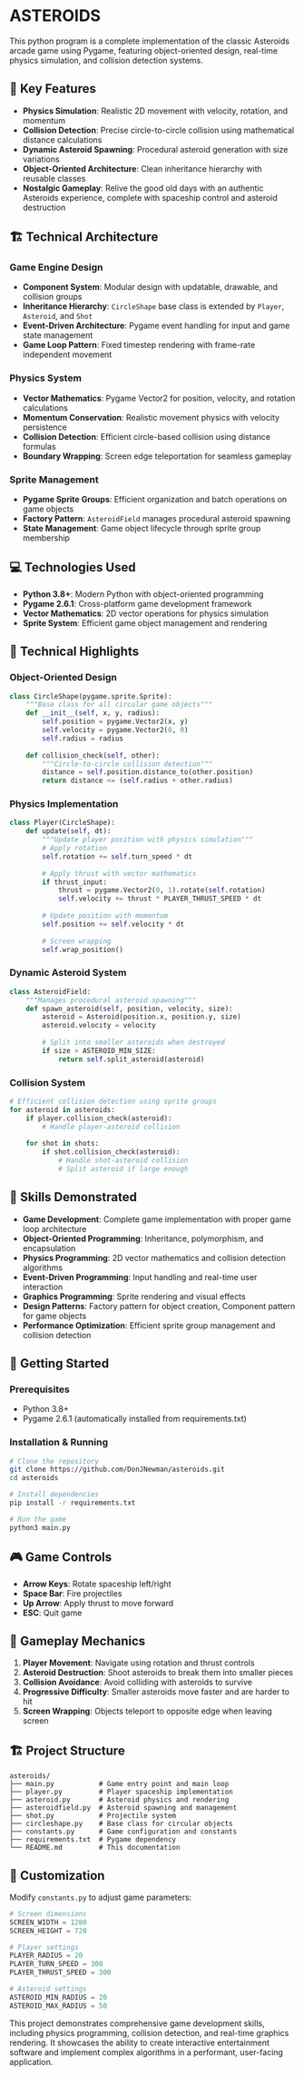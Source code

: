 # ASTEROIDS #

This python program is a complete implementation of the classic Asteroids arcade game using Pygame, featuring object-oriented design, real-time physics simulation, and collision detection systems.

## 🚀 Key Features

- **Physics Simulation**: Realistic 2D movement with velocity, rotation, and momentum
- **Collision Detection**: Precise circle-to-circle collision using mathematical distance calculations
- **Dynamic Asteroid Spawning**: Procedural asteroid generation with size variations
- **Object-Oriented Architecture**: Clean inheritance hierarchy with reusable classes
- **Nostalgic Gameplay**: Relive the good old days with an authentic Asteroids experience, complete with spaceship control and asteroid destruction

## 🏗️ Technical Architecture

### Game Engine Design
- **Component System**: Modular design with updatable, drawable, and collision groups
- **Inheritance Hierarchy**: `CircleShape` base class is extended by `Player`, `Asteroid`, and `Shot`
- **Event-Driven Architecture**: Pygame event handling for input and game state management
- **Game Loop Pattern**: Fixed timestep rendering with frame-rate independent movement

### Physics System
- **Vector Mathematics**: Pygame Vector2 for position, velocity, and rotation calculations
- **Momentum Conservation**: Realistic movement physics with velocity persistence
- **Collision Detection**: Efficient circle-based collision using distance formulas
- **Boundary Wrapping**: Screen edge teleportation for seamless gameplay

### Sprite Management
- **Pygame Sprite Groups**: Efficient organization and batch operations on game objects
- **Factory Pattern**: `AsteroidField` manages procedural asteroid spawning
- **State Management**: Game object lifecycle through sprite group membership

## 💻 Technologies Used

- **Python 3.8+**: Modern Python with object-oriented programming
- **Pygame 2.6.1**: Cross-platform game development framework
- **Vector Mathematics**: 2D vector operations for physics simulation
- **Sprite System**: Efficient game object management and rendering

## 🔧 Technical Highlights

### Object-Oriented Design
```python
class CircleShape(pygame.sprite.Sprite):
    """Base class for all circular game objects"""
    def __init__(self, x, y, radius):
        self.position = pygame.Vector2(x, y)
        self.velocity = pygame.Vector2(0, 0)
        self.radius = radius
    
    def collision_check(self, other):
        """Circle-to-circle collision detection"""
        distance = self.position.distance_to(other.position)
        return distance <= (self.radius + other.radius)
```

### Physics Implementation
```python
class Player(CircleShape):
    def update(self, dt):
        """Update player position with physics simulation"""
        # Apply rotation
        self.rotation += self.turn_speed * dt
        
        # Apply thrust with vector mathematics
        if thrust_input:
            thrust = pygame.Vector2(0, 1).rotate(self.rotation)
            self.velocity += thrust * PLAYER_THRUST_SPEED * dt
        
        # Update position with momentum
        self.position += self.velocity * dt
        
        # Screen wrapping
        self.wrap_position()
```

### Dynamic Asteroid System
```python
class AsteroidField:
    """Manages procedural asteroid spawning"""
    def spawn_asteroid(self, position, velocity, size):
        asteroid = Asteroid(position.x, position.y, size)
        asteroid.velocity = velocity
        
        # Split into smaller asteroids when destroyed
        if size > ASTEROID_MIN_SIZE:
            return self.split_asteroid(asteroid)
```

### Collision System
```python
# Efficient collision detection using sprite groups
for asteroid in asteroids:
    if player.collision_check(asteroid):
        # Handle player-asteroid collision
        
    for shot in shots:
        if shot.collision_check(asteroid):
            # Handle shot-asteroid collision
            # Split asteroid if large enough
```

## 🎯 Skills Demonstrated

- **Game Development**: Complete game implementation with proper game loop architecture
- **Object-Oriented Programming**: Inheritance, polymorphism, and encapsulation
- **Physics Programming**: 2D vector mathematics and collision detection algorithms
- **Event-Driven Programming**: Input handling and real-time user interaction
- **Graphics Programming**: Sprite rendering and visual effects
- **Design Patterns**: Factory pattern for object creation, Component pattern for game objects
- **Performance Optimization**: Efficient sprite group management and collision detection

## 🚀 Getting Started

### Prerequisites
- Python 3.8+
- Pygame 2.6.1 (automatically installed from requirements.txt)

### Installation & Running
```bash
# Clone the repository
git clone https://github.com/DonJNewman/asteroids.git
cd asteroids

# Install dependencies
pip install -r requirements.txt

# Run the game
python3 main.py
```

## 🎮 Game Controls

- **Arrow Keys**: Rotate spaceship left/right
- **Space Bar**: Fire projectiles
- **Up Arrow**: Apply thrust to move forward
- **ESC**: Quit game

## 🎯 Gameplay Mechanics

1. **Player Movement**: Navigate using rotation and thrust controls
2. **Asteroid Destruction**: Shoot asteroids to break them into smaller pieces
3. **Collision Avoidance**: Avoid colliding with asteroids to survive
4. **Progressive Difficulty**: Smaller asteroids move faster and are harder to hit
5. **Screen Wrapping**: Objects teleport to opposite edge when leaving screen

## 🏗️ Project Structure

```
asteroids/
├── main.py           # Game entry point and main loop
├── player.py         # Player spaceship implementation
├── asteroid.py       # Asteroid physics and rendering
├── asteroidfield.py  # Asteroid spawning and management
├── shot.py           # Projectile system
├── circleshape.py    # Base class for circular objects
├── constants.py      # Game configuration and constants
├── requirements.txt  # Pygame dependency
└── README.md         # This documentation
```

## 🔧 Customization

Modify `constants.py` to adjust game parameters:
```python
# Screen dimensions
SCREEN_WIDTH = 1280
SCREEN_HEIGHT = 720

# Player settings
PLAYER_RADIUS = 20
PLAYER_TURN_SPEED = 300
PLAYER_THRUST_SPEED = 300

# Asteroid settings
ASTEROID_MIN_RADIUS = 20
ASTEROID_MAX_RADIUS = 50
```

This project demonstrates comprehensive game development skills, including physics programming, collision detection, and real-time graphics rendering. It showcases the ability to create interactive entertainment software and implement complex algorithms in a performant, user-facing application.
